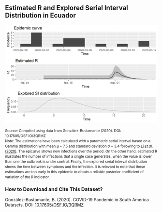 ## Estimated R and Explored Serial Interval Distribution in Ecuador

[![Rho](https://raw.githubusercontent.com/bgonzalezbustamante/COVID-19-South-America/master/docs/images/20200311/20200311_Rho_ECU.png)](https://raw.githubusercontent.com/bgonzalezbustamante/COVID-19-South-America/master/docs/images/20200311/20200311_Rho_ECU.png)

<small>Source: Compiled using data from González-Bustamante (2020). DOI: 10.17605/OSF.IO/3QRMZ</small> <br />
<small>Note: The estimations have been calculated with a parametric serial interval based on a Gamma distribution with mean μ = 7.5 and standard deviation σ = 3.4 following to [Li *et al.* (2020)](https://www.nejm.org/doi/full/10.1056/NEJMoa2001316). The epicurve shows new infections over the period. On the other hand, estimated R illustrates the number of infections that a single case generates: when the value is lower than one the outbreak is under control. Finally, the explored serial interval distribution shows the time between symptoms and the infection. It is relevant to note that these estimations are too early in this epidemic to obtain a reliable posterior coefficient of variation of the R indicator.</small>

### How to Download and Cite This Dataset?

González-Bustamante, B. (2020). COVID-19 Pandemic in South America Datasets. DOI: [10.17605/OSF.IO/3QRMZ](http://doi.org/10.17605/OSF.IO/3QRMZ)
